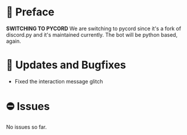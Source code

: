 # 📃 Preface

**SWITCHING TO PYCORD**
We are switching to pycord since it's a fork of discord.py and it's maintained currently.
The bot will be python based, again.

# 🐛 Updates and Bugfixes

- Fixed the interaction message glitch

# ⛔ Issues

No issues so far.

